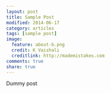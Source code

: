 ```yaml
---
layout: post
title: Sample Post
modified: 2014-06-17
category: articles
tags: [sample post]
image:
  feature: about-b.png
  credit: K Vaishali
  creditlink: http://mademistakes.com
comments: true
share: true
---
```

Dummy post
